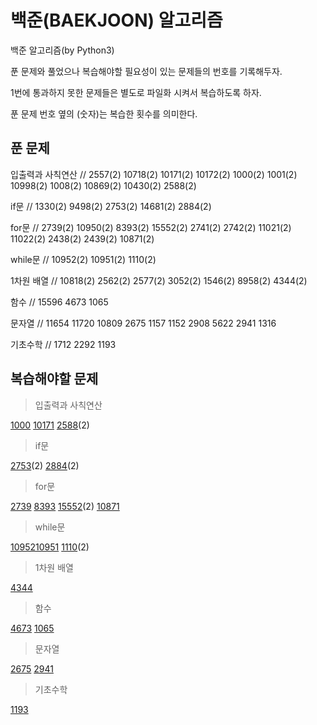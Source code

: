 # 백준(BAEKJOON) 알고리즘

백준 알고리즘(by Python3)

푼 문제와 풀었으나 복습해야할 필요성이 있는 문제들의 번호를 기록해두자.

1번에 통과하지 못한 문제들은 별도로 파일화 시켜서 복습하도록 하자.

푼 문제 번호 옆의 (숫자)는 복습한 횟수를 의미한다.

## 푼 문제

입출력과 사칙연산 // 2557(2) 10718(2) 10171(2) 10172(2) 1000(2) 1001(2) 10998(2) 1008(2) 10869(2) 10430(2) 2588(2)

if문 // 1330(2) 9498(2) 2753(2) 14681(2) 2884(2)

for문 // 2739(2) 10950(2) 8393(2) 15552(2) 2741(2) 2742(2) 11021(2) 11022(2) 2438(2) 2439(2) 10871(2)

while문 // 10952(2) 10951(2) 1110(2)

1차원 배열 // 10818(2) 2562(2) 2577(2) 3052(2) 1546(2) 8958(2) 4344(2)

함수 // 15596 4673 1065

문자열 // 11654 11720 10809 2675 1157 1152 2908 5622 2941 1316

기초수학 // 1712 2292 1193

## 복습해야할 문제

> 입출력과 사칙연산

[1000](https://www.acmicpc.net/problem/1330 "A+B알고리즘")
[10171](https://www.acmicpc.net/problem/10171 "고양이 알고리즘")
[2588](https://www.acmicpc.net/problem/1330 "곱셈 알고리즘")(2)

> if문

[2753](https://www.acmicpc.net/problem/2753 "윤년 알고리즘")(2)
[2884](https://www.acmicpc.net/problem/2884 "알람 시계 알고리즘")(2)

> for문

[2739](https://www.acmicpc.net/problem/2739 "구구단")
[8393](https://www.acmicpc.net/problem/8393 "합 알고리즘")
[15552](https://www.acmicpc.net/problem/15552 "빠른 A+B 알고리즘")(2)
[10871](https://www.acmicpc.net/problem/10871 "x보다 작은 수")

> while문

[10952](https://www.acmicpc.net/problem/10952 "A+B -5 알고리즘")[10951](https://www.acmicpc.net/problem/10951 "A+B -4 알고리즘(EOFError)")
[1110](https://www.acmicpc.net/problem/1110 "더하기 사이클 알고리즘")(2)

> 1차원 배열

[4344](https://www.acmicpc.net/problem/4344 "평균은 넘겠지")

> 함수

[4673](https://www.acmicpc.net/problem/4673 "셀프 넘버")
[1065](https://www.acmicpc.net/problem/1065 "한수")

> 문자열

[2675](https://www.acmicpc.net/problem/2675 "문자열 반복")
[2941](https://www.acmicpc.net/problem/2941 "크로아티아 알파벳")

> 기초수학

[1193](https://ooyoung.tistory.com/84 "분수찾기")
